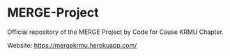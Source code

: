# MERGE-Project
Official repository of the MERGE Project by Code for Cause KRMU Chapter.

Website: https://mergekrmu.herokuapp.com/
